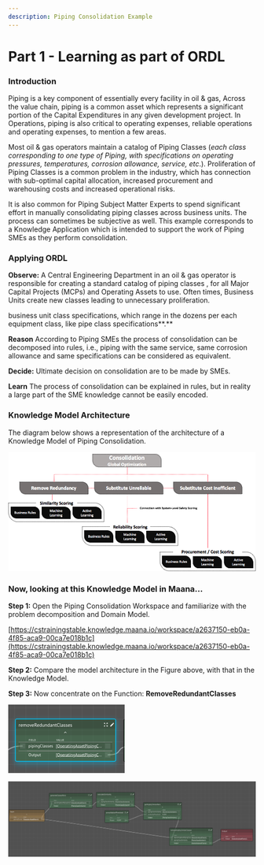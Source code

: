 ```yaml
---
description: Piping Consolidation Example
---
```


# Part 1 - Learning as part of ORDL

### Introduction

Piping is a key component of essentially every facility in oil & gas, Across the value chain, piping is a common asset which represents a significant portion of the Capital Expenditures in any given development project. In Operations, piping is also critical to operating expenses, reliable operations and operating expenses, to mention a few areas. 

Most oil & gas operators maintain a catalog of Piping Classes \(_each class corresponding to one type of Piping, with specifications on operating pressures, temperatures, corrosion allowance, service, etc_.\). Proliferation of Piping Classes is a common problem in the industry, which has connection with sub-optimal capital allocation, increased procurement and warehousing costs and increased operational risks. 

It is also common for Piping Subject Matter Experts to spend significant effort in manually consolidating piping classes across business units. The process can sometimes be subjective as well. This example corresponds to a Knowledge Application which is intended to support the work of Piping SMEs as they perform consolidation. 

### Applying ORDL

**Observe:** A Central Engineering Department in an oil & gas operator is responsible for creating a standard catalog of piping classes , for all Major Capital Projects \(MCPs\) and Operating Assets to use. Often times, Business Units create new classes leading to unnecessary proliferation. 



business unit class specifications, which range in the dozens per each equipment class, like pipe class specifications**.**

**Reason** According to Piping SMEs the process of consolidation can be decomposed into rules, i.e., piping with the same service, same corrosion allowance and same specifications can be considered as equivalent. 

**Decide:** Ultimate decision on consolidation are to be made by SMEs.  

**Learn** The process of consolidation can be explained in rules, but in reality a large part of the SME knowledge cannot be easily encoded.

### Knowledge Model Architecture

The diagram below shows a representation of the architecture of a Knowledge Model of Piping Consolidation. 

![Piping Consolidation  Knowledge Model Architecture](../../../.gitbook/assets/image%20%2849%29.png)

### Now, looking at this Knowledge Model in Maana... 

**Step 1:** Open the Piping Consolidation Workspace and familiarize with the problem decomposition and Domain Model. 

[https://cstrainingstable.knowledge.maana.io/workspace/a2637150-eb0a-4f85-aca9-00ca7e018b1c](https://cstrainingstable.knowledge.maana.io/workspace/a2637150-eb0a-4f85-aca9-00ca7e018b1c)

**Step 2:** Compare the model architecture in the Figure above, with that in the Knowledge Model. 

**Step 3:** Now concentrate on the Function: **RemoveRedundantClasses**

![removeRedundantClasses inside of consolidateClassesinOperatingAsset](../../../.gitbook/assets/image%20%2834%29.png)

![removeRedundantClasses Decomposition](../../../.gitbook/assets/image%20%289%29.png)

